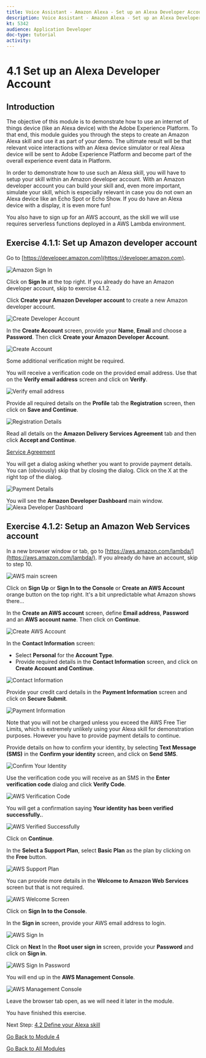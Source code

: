 ```yaml
---
title: Voice Assistant - Amazon Alexa - Set up an Alexa Developer Account
description: Voice Assistant - Amazon Alexa - Set up an Alexa Developer Account
kt: 5342
audience: Application Developer
doc-type: tutorial
activity: 
---
```


# 4.1 Set up an Alexa Developer Account

## Introduction

The objective of this module is to demonstrate how to use an internet of things device (like an Alexa device) with the Adobe Experience Platform. To that end, this module guides you through the steps to create an Amazon Alexa skill and use it as part of your demo. The ultimate result will be that relevant voice interactions with an Alexa device simulator or real Alexa device will be sent to Adobe Experience Platform and become part of the overall experience event data in Platform.

In order to demonstrate how to use such an Alexa skill, you will have to setup your skill within an Amazon developer account. With an Amazon developer account you can build your skill and, even more important, simulate your skill, which is especially relevant in case you do not own an Alexa device like an Echo Spot or Echo Show. If you do have an Alexa device with a display, it is even more fun!

You also have to sign up for an AWS account, as the skill we will use requires serverless functions deployed in a AWS Lambda environment.

## Exercise 4.1.1: Set up Amazon developer account

Go to [https://developer.amazon.com](https://developer.amazon.com).

![Amazon Sign In](./images/amazonsignin.png)

Click on **Sign In** at the top right. If you already do have an Amazon developer account, skip to exercise 4.1.2.

Click **Create your Amazon Developer account** to create a new Amazon developer account.

![Create Developer Account](./images/createdeveloperaccount.png)

In the **Create Account** screen, provide your **Name**, **Email** and choose a **Password**. Then click **Create your Amazon Developer Account**.

![Create Account](./images/alexadeveloperaccountdetails.png) 

Some additional verification might be required.

You will receive a verification code on the provided email address. Use that on the **Verify email address** screen and click on **Verify**.

![Verify email address](images/verifyemailaddress.png)

Provide all required details on the **Profile** tab the **Registration** screen, then click on **Save and Continue**.

![Registration Details](images/registrationdetails.png)

Read all details on the **Amazon Delivery Services Agreement** tab and then click **Accept and Continue**.

[Service Agreement](images/serviceagreement.png)

You will get a dialog asking whether you want to provide payment details. You can (obviously) skip that by closing the dialog. Click on the X at the right top of the dialog.

![Payment Details](images/paymentdetails.png)

You will see the **Amazon Developer Dashboard** main window.
![Alexa Developer Dashboard](./images/alexadeveloperdashboard.png)

## Exercise 4.1.2: Setup an Amazon Web Services account

In a new browser window or tab, go to [https://aws.amazon.com/lambda/](https://aws.amazon.com/lambda/). If you already do have an account, skip to step 10.

![AWS main screen](images/awsmainscreen.png)

Click on **Sign Up** or **Sign In to the Console** or **Create an AWS Account** orange button on the top right. It's a bit unpredictable what Amazon shows there...

In the **Create an AWS account** screen, define **Email address**, **Password** and an **AWS account name**. Then click on **Continue**.

![Create AWS Account](images/createawsaccount.png)

In the **Contact Information** screen:

- Select **Personal** for the **Account Type**.
- Provide required details in the **Contact Information** screen, and click on **Create Account and Continue**.
   
![Contact Information](images/awscontactinformation.png)

Provide your credit card details in the **Payment Information** screen and click on **Secure Submit**.

![Payment Information](images/awspaymentinformation.png)

Note that you will not be charged unless you exceed the AWS Free Tier Limits, which is extremely unlikely using your Alexa skill for demonstration purposes. However you have to provide payment details to continue.

Provide details on how to confirm your identity, by selecting **Text Message (SMS)** in the **Confirm your identity** screen, and click on **Send SMS**.

![Confirm Your Identity](images/confirmyouridentity.png)

Use the verification code you will receive as an SMS in the **Enter verification code** dialog and click **Verify Code**.

![AWS Verification Code](images/awsverificationcode.png)

You will get a confirmation saying **Your identity has been verified successfully.**.

![AWS Verified Successfully](images/awsverifiedsuccessfully.png)

Click on **Continue**.

In the **Select a Support Plan**, select **Basic Plan** as the plan by clicking on the **Free** button.

![AWS Support Plan](images/awssupportplan.png)

You can provide more details in the **Welcome to Amazon Web Services** screen but that is not required.

![AWS Welcome Screen](images/awswelcomescreen.png)

Click on **Sign In to the Console**.

In the **Sign in** screen, provide your AWS email address to login.

![AWS Sign In](images/awssigninemail.png)

Click on **Next**
In the **Root user sign in** screen, provide your **Password** and click on **Sign in**.

![AWS Sign In Password](images/awssigninpassword.png)

You will end up in the **AWS Management Console**.

![AWS Management Console](images/awsmanagementconsole.png)

Leave the browser tab open, as we will need it later in the module.

You have finished this exercise. 

Next Step: [4.2 Define your Alexa skill](./ex2.md)

[Go Back to Module 4](./data-ingestion-amazon-alexa.md)

[Go Back to All Modules](./../../overview.md)
